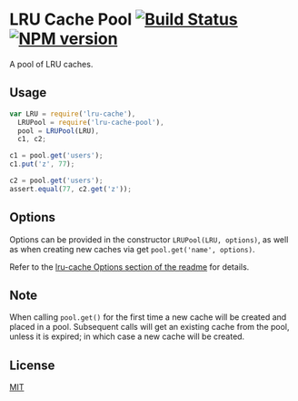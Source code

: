 # LRU Cache Pool [![Build Status](https://secure.travis-ci.org/dowjones/lru-cache-pool.png)](http://travis-ci.org/dowjones/lru-cache-pool) [![NPM version](https://badge.fury.io/js/lru-cache-pool.svg)](http://badge.fury.io/js/lru-cache-pool)

A pool of LRU caches.


## Usage

```javascript
var LRU = require('lru-cache'),
  LRUPool = require('lru-cache-pool'),
  pool = LRUPool(LRU),
  c1, c2;

c1 = pool.get('users');
c1.put('z', 77);

c2 = pool.get('users');
assert.equal(77, c2.get('z'));
```


## Options

Options can be provided in the constructor `LRUPool(LRU, options)`,
as well as when creating new caches via get `pool.get('name', options)`.

Refer to the [lru-cache Options section of the readme](https://github.com/isaacs/node-lru-cache#options) for details.


## Note

When calling `pool.get()` for the first time a new cache will be created
and placed in a pool. Subsequent calls will get an existing cache from the
pool, unless it is expired; in which case a new cache will be created.


## License
[MIT](LICENSE)
